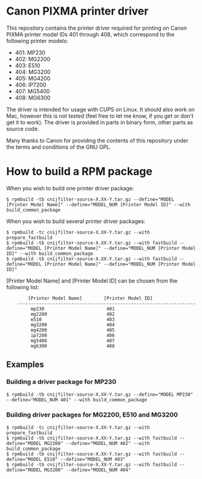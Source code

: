 # Canon PIXMA printer driver

This repository contains the printer driver required for printing on
Canon PIXMA printer model IDs 401 through 408, which correspond to the following printer models:

* 401: MP230
* 402: MG2200
* 403: E510
* 404: MG3200
* 405: MG4200
* 406: IP7200
* 407: MG5400
* 408: MG6300

The driver is intended for usage with CUPS on Linux. It should also work on Mac, however this is not tested (feel free to let me know, if you get or don't get it to work).
The driver is provided in parts in binary form, other parts as source code.

Many thanks to Canon for providing the contents of this repository under the terms and conditions of the GNU GPL.

# How to build a RPM package

When you wish to build one printer driver package:

~~~
$ rpmbuild -tb cnijfilter-source-X.XX-Y.tar.gz --define="MODEL [Printer Model Name]" --define="MODEL_NUM [Printer Model ID]" --with build_common_package	
~~~

When you wish to build several printer driver packages:

~~~
$ rpmbuild -tc cnijfilter-source-X.XX-Y.tar.gz --with prepare_fastbuild
$ rpmbuild -tb cnijfilter-source-X.XX-Y.tar.gz --with fastbuild --define="MODEL [Printer Model Name]" --define="MODEL_NUM [Printer Model ID]" --with build_common_package	
$ rpmbuild -tb cnijfilter-source-X.XX-Y.tar.gz --with fastbuild --define="MODEL [Printer Model Name]" --define="MODEL_NUM [Printer Model ID]"
~~~

[Printer Model Name] and [Printer Model ID] can be chosen from the following list:
~~~
        [Printer Model Name]        [Printer Model ID]
    ------------------------------------------------------------------
         mp230                       401
         mg2200                      402
         e510                        403
         mg3200                      404
         mg4200                      405
         ip7200                      406
         mg5400                      407
         mg6300                      408
~~~

## Examples

### Building a driver package for MP230

~~~
$ rpmbuild -tb cnijfilter-source-X.XX-Y.tar.gz --define="MODEL MP230" --define="MODEL_NUM 401" --with build_common_package
~~~

### Building driver packages for MG2200, E510 and MG3200

~~~
$ rpmbuild -tc cnijfilter-source-X.XX-Y.tar.gz --with prepare_fastbuild
$ rpmbuild -tb cnijfilter-source-X.XX-Y.tar.gz --with fastbuild --define="MODEL MG2200" --define="MODEL_NUM 402" --with build_common_package	
$ rpmbuild -tb cnijfilter-source-X.XX-Y.tar.gz --with fastbuild --define="MODEL E510" --define="MODEL_NUM 403"	
$ rpmbuild -tb cnijfilter-source-X.XX-Y.tar.gz --with fastbuild --define="MODEL MG3200" --define="MODEL_NUM 404"	
~~~
